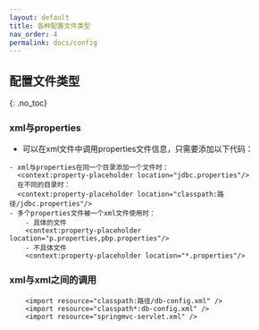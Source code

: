 ```yaml
---
layout: default
title: 各种配置文件类型
nav_order: 4
permalink: docs/config
---
```


## 配置文件类型
{: .no_toc}

### xml与properties
- 可以在xml文件中调用properties文件信息，只需要添加以下代码：
````
- xml与properties在同一个目录添加一个文件时：
  <context:property-placeholder location="jdbc.properties"/>
  在不同的目录时：
  <context:property-placeholder location="classpath:路径/jdbc.properties"/>
- 多个properties文件被一个xml文件使用时：
    - 具体的文件
    <context:property-placeholder location="p.properties,pbp.properties"/>
    - 不具体文件
    <context:property-placeholder location="*.properties"/>
````    
### xml与xml之间的调用
````
    <import resource="classpath:路径/db-config.xml" />
    <import resource="classpath*:db-config.xml" />
    <import resource="springmvc-servlet.xml" />
````